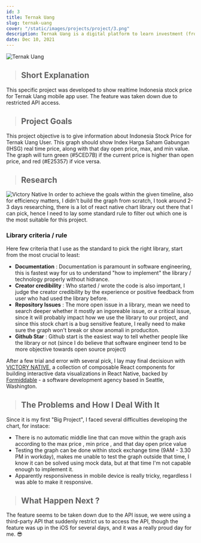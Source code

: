 ```yaml
---
id: 3
title: Ternak Uang
slug: ternak-uang
cover: "/static/images/projects/project/3.png"
description: Ternak Uang is a digital platform to learn investment (from stocks, mutual funds, peer-to-peer, to cyptocurrency)
date: Dec 10, 2021
---
```


![Ternak Uang](/static/images/projects/project/3.png)

> ## Short Explanation

This specific project was developed to show realtime Indonesia stock price for Ternak Uang mobile app user. The feature was taken down due to restricted API access.

> ## Project Goals

This project objective is to give information about Indonesia Stock Price for Ternak Uang User. This graph should show Index Harga Saham Gabungan (IHSG) real time price, along with that day open price, max, and min value. The graph will turn green (#5CED7B) if the current price is higher than open price, and red (#E25357) if vice versa.

> ## Research

![Victory Native](https://blog.logrocket.com/wp-content/uploads/2020/11/victory-native.gif)
In order to achieve the goals within the given timeline, also for efficiency matters, I didn't build the graph from scratch, I took around 2-3 days researching, there is a lot of react native chart library out there that I can pick, hence I need to lay some standard rule to filter out which one is the most suitable for this project.

### Library criteria / rule

Here few criteria that I use as the standard to pick the right library, start from the most crucial to least:

- **Documentation** : Documentation is paramount in software engineering, this is fastest way for us to understand "how to implement" the library / technology properly without hidrance.
- **Creator credibility** : Who started / wrote the code is also important, I judge the creator credibility by the experience or positive feedback from user who had used the library before.
- **Repository Issues** : The more open issue in a library, mean we need to search deeper whether it mostly an ingoreable issue, or a critical issue, since it will probably impact how we use the library to our project, and since this stock chart is a bug sensitive feature, I really need to make sure the graph won't break or show anomali in produciton.
- **Github Star** : Github start is the easiest way to tell whether people like the library or not (since I do believe that software engineer tend to be more objective towards open source project)

After a few trial and error with several pick, I lay may final decisioun with [VICTORY NATIVE](https://github.com/FormidableLabs/victory), a collection of composable React components for building interactive data visualizations in React Native, backed by [Formiddable](https://formidable.com/) - a software development agency based in Seattle, Washington.

> ## The Problems and How I Deal With It

Since it is my first "Big Project", I faced several difficulties developing the chart, for instace:

- There is no automatic middle line that can move within the graph axis according to the max price , min price , and that day open price value
- Testing the graph can be done within stock exchange time (9AM - 3.30 PM in workday), makes me unable to test the graph outside that time, I know it can be solved using mock data, but at that time I'm not capable enough to implement it.
- Apparently responsiveness in mobile device is really tricky, regardless I was able to make it responsive.

> ## What Happen Next ?

The feature seems to be taken down due to the API issue, we were using a third-party API that suddenly restrict us to access the API, though the feature was up in the iOS for several days, and it was a really proud day for me. 😎
